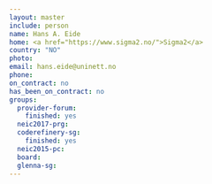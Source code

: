 ```yaml
---
layout: master
include: person
name: Hans A. Eide
home: <a href="https://www.sigma2.no/">Sigma2</a>
country: "NO"
photo:
email: hans.eide@uninett.no
phone:
on_contract: no
has_been_on_contract: no
groups:
  provider-forum:
    finished: yes
  neic2017-prg:
  coderefinery-sg:
    finished: yes
  neic2015-pc:
  board:
  glenna-sg:
---
```

